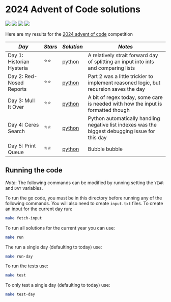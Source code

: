 # 2024 Advent of Code solutions

![](https://img.shields.io/badge/tests%20passed%20🐍-10/10-success)
![](https://img.shields.io/badge/day%20📅-5-blue)
![](https://img.shields.io/badge/stars%20⭐-10-yellow)
![](https://img.shields.io/badge/days%20completed-5-red)

Here are my results for the [2024 advent of code](https://adventofcode.com/2024) competition

| _Day_                     | _Stars_ | _Solution_       | _Notes_                                                                                          |
| ------------------------- | ------- | ---------------- | ------------------------------------------------------------------------------------------------ |
| Day 1: Historian Hysteria | ⭐⭐    | [python](day01/) | A relatively strait forward day of splitting an input into ints and comparing lists              |
| Day 2: Red-Nosed Reports  | ⭐⭐    | [python](day02/) | Part 2 was a little trickier to implement reasoned logic, but recursion saves the day            |
| Day 3: Mull It Over       | ⭐⭐    | [python](day03/) | A bit of regex today, some care is needed with how the input is formatted though                 |
| Day 4: Ceres Search       | ⭐⭐    | [python](day04/) | Python automatically handling negative list indexes was the biggest debugging issue for this day |
| Day 5: Print Queue        | ⭐⭐    | [python](day05/) | Bubble bubble                                                                                    |

## Running the code

_Note_: The following commands can be modified by running setting the `YEAR` and `DAY` variables.

To run the go code, you must be in this directory before running any of the following commands. You will also need to create `input.txt` files. To create an input for the current day run:

```bash
make fetch-input
```

To run all solutions for the current year you can use:

```bash
make run
```

The run a single day (defaulting to today) use:

```bash
make run-day
```

To run the tests use:

```bash
make test
```

To only test a single day (defaulting to today) use:

```bash
make test-day
```
